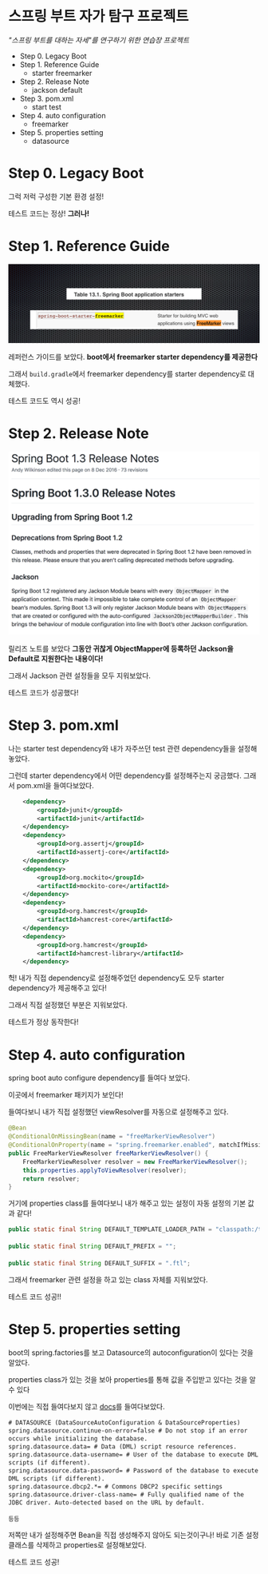 # 스프링 부트 자가 탐구 프로젝트

*"스프링 부트를 대하는 자세"를 연구하기 위한 연습장 프로젝트*

- Step 0. Legacy Boot
- Step 1. Reference Guide
    - starter freemarker
- Step 2. Release Note
    - jackson default
- Step 3. pom.xml
    - start test
- Step 4. auto configuration
    - freemarker
- Step 5. properties setting
    - datasource
    
# Step 0. Legacy Boot

그럭 저럭 구성한 기본 환경 설정!

테스트 코드는 정상! **그러나!**

# Step 1. Reference Guide

![reference guide](https://raw.githubusercontent.com/kingbbode/spring-boot-attitude/master/img/reference.png)

레퍼런스 가이드를 보았다. **boot에서 freemarker starter dependency를 제공한다**

그래서 `build.gradle`에서 freemarker dependency를 starter dependency로 대체했다.

테스트 코드도 역시 성공!

# Step 2. Release Note

![reference guide](https://raw.githubusercontent.com/kingbbode/spring-boot-attitude/master/img/release.png)

릴리즈 노트를 보았다 **그동안 귀찮게 ObjectMapper에 등록하던 Jackson을 Default로 지원한다는 내용이다!**

그래서 Jackson 관련 설정들을 모두 지워보았다.

테스트 코드가 성공했다!

# Step 3. pom.xml

나는 starter test dependency와 내가 자주쓰던 test 관련 dependency들을 설정해놓았다.

그런데 starter dependency에서 어떤 dependency를 설정해주는지 궁금했다. 그래서 pom.xml을 들여다보았다.

```xml
    <dependency>
        <groupId>junit</groupId>
        <artifactId>junit</artifactId>
    </dependency>
    <dependency>
        <groupId>org.assertj</groupId>
        <artifactId>assertj-core</artifactId>
    </dependency>
    <dependency>
        <groupId>org.mockito</groupId>
        <artifactId>mockito-core</artifactId>
    </dependency>
    <dependency>
        <groupId>org.hamcrest</groupId>
        <artifactId>hamcrest-core</artifactId>
    </dependency>
    <dependency>
        <groupId>org.hamcrest</groupId>
        <artifactId>hamcrest-library</artifactId>
    </dependency>
```

헉! 내가 직접 dependency로 설정해주었던 dependency도 모두 starter dependency가 제공해주고 있다!

그래서 직접 설정했던 부분은 지워보았다.

테스트가 정상 동작한다!

# Step 4. auto configuration

spring boot auto configure dependency를 들여다 보았다.

이곳에서 freemarker 패키지가 보인다! 

들여다보니 내가 직접 설정했던 viewResolver를 자동으로 설정해주고 있다.

```java
@Bean
@ConditionalOnMissingBean(name = "freeMarkerViewResolver")
@ConditionalOnProperty(name = "spring.freemarker.enabled", matchIfMissing = true)
public FreeMarkerViewResolver freeMarkerViewResolver() {
    FreeMarkerViewResolver resolver = new FreeMarkerViewResolver();
    this.properties.applyToViewResolver(resolver);
    return resolver;
}
```

거기에 properties class를 들여다보니 내가 해주고 있는 설정이 자동 설정의 기본 값과 같다!

```java
public static final String DEFAULT_TEMPLATE_LOADER_PATH = "classpath:/templates/";

public static final String DEFAULT_PREFIX = "";

public static final String DEFAULT_SUFFIX = ".ftl";
```

그래서 freemarker 관련 설정을 하고 있는 class 자체를 지워보았다.

테스트 코드 성공!!

# Step 5. properties setting

boot의 spring.factories를 보고 Datasource의 autoconfiguration이 있다는 것을 알았다.

properties class가 있는 것을 보아 properties를 통해 값을 주입받고 있다는 것을 알 수 있다

이번에는 직접 들여다보지 않고 [docs](http://docs.spring.io/spring-boot/docs/current/reference/html/common-application-properties.html)를 들여다보았다.

```
# DATASOURCE (DataSourceAutoConfiguration & DataSourceProperties)
spring.datasource.continue-on-error=false # Do not stop if an error occurs while initializing the database.
spring.datasource.data= # Data (DML) script resource references.
spring.datasource.data-username= # User of the database to execute DML scripts (if different).
spring.datasource.data-password= # Password of the database to execute DML scripts (if different).
spring.datasource.dbcp2.*= # Commons DBCP2 specific settings
spring.datasource.driver-class-name= # Fully qualified name of the JDBC driver. Auto-detected based on the URL by default.

등등

```

저쪽만 내가 설정해주면 Bean을 직접 생성해주지 않아도 되는것이구나! 바로 기존 설정 클래스를 삭제하고 properties로 설정해보았다.

테스트 코드 성공!